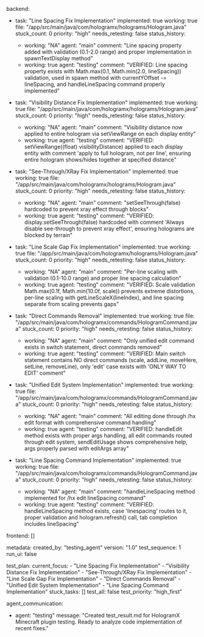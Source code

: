 backend:
  - task: "Line Spacing Fix Implementation"
    implemented: true
    working: true
    file: "/app/src/main/java/com/hologramx/holograms/Hologram.java"
    stuck_count: 0
    priority: "high"
    needs_retesting: false
    status_history:
      - working: "NA"
        agent: "main"
        comment: "Line spacing property added with validation (0.1-2.0 range) and proper implementation in spawnTextDisplay method"
      - working: true
        agent: "testing"
        comment: "VERIFIED: Line spacing property exists with Math.max(0.1, Math.min(2.0, lineSpacing)) validation, used in spawn method with currentYOffset -= lineSpacing, and handleLineSpacing command properly implemented"

  - task: "Visibility Distance Fix Implementation"
    implemented: true
    working: true
    file: "/app/src/main/java/com/hologramx/holograms/Hologram.java"
    stuck_count: 0
    priority: "high"
    needs_retesting: false
    status_history:
      - working: "NA"
        agent: "main"
        comment: "Visibility distance now applied to entire hologram via setViewRange on each display entity"
      - working: true
        agent: "testing"
        comment: "VERIFIED: setViewRange((float) visibilityDistance) applied to each display entity with comment 'apply to full hologram, not per line', ensuring entire hologram shows/hides together at specified distance"

  - task: "See-Through/XRay Fix Implementation"
    implemented: true
    working: true
    file: "/app/src/main/java/com/hologramx/holograms/Hologram.java"
    stuck_count: 0
    priority: "high"
    needs_retesting: false
    status_history:
      - working: "NA"
        agent: "main"
        comment: "setSeeThrough(false) hardcoded to prevent xray effect through blocks"
      - working: true
        agent: "testing"
        comment: "VERIFIED: display.setSeeThrough(false) hardcoded with comment 'Always disable see-through to prevent xray effect', ensuring holograms are blocked by terrain"

  - task: "Line Scale Gap Fix Implementation"
    implemented: true
    working: true
    file: "/app/src/main/java/com/hologramx/holograms/Hologram.java"
    stuck_count: 0
    priority: "high"
    needs_retesting: false
    status_history:
      - working: "NA"
        agent: "main"
        comment: "Per-line scaling with validation (0.1-10.0 range) and proper line spacing calculation"
      - working: true
        agent: "testing"
        comment: "VERIFIED: Scale validation Math.max(0.1f, Math.min(10.0f, scale)) prevents extreme distortions, per-line scaling with getLineScaleX(lineIndex), and line spacing separate from scaling prevents gaps"

  - task: "Direct Commands Removal"
    implemented: true
    working: true
    file: "/app/src/main/java/com/hologramx/commands/HologramCommand.java"
    stuck_count: 0
    priority: "high"
    needs_retesting: false
    status_history:
      - working: "NA"
        agent: "main"
        comment: "Only unified edit command exists in switch statement, direct commands removed"
      - working: true
        agent: "testing"
        comment: "VERIFIED: Main switch statement contains NO direct commands (scale, addLine, moveHere, setLine, removeLine), only 'edit' case exists with 'ONLY WAY TO EDIT' comment"

  - task: "Unified Edit System Implementation"
    implemented: true
    working: true
    file: "/app/src/main/java/com/hologramx/commands/HologramCommand.java"
    stuck_count: 0
    priority: "high"
    needs_retesting: false
    status_history:
      - working: "NA"
        agent: "main"
        comment: "All editing done through /hx edit <name> <property> format with comprehensive command handling"
      - working: true
        agent: "testing"
        comment: "VERIFIED: handleEdit method exists with proper args handling, all edit commands routed through edit system, sendEditUsage shows comprehensive help, args properly parsed with editArgs array"

  - task: "Line Spacing Command Implementation"
    implemented: true
    working: true
    file: "/app/src/main/java/com/hologramx/commands/HologramCommand.java"
    stuck_count: 0
    priority: "high"
    needs_retesting: false
    status_history:
      - working: "NA"
        agent: "main"
        comment: "handleLineSpacing method implemented for /hx edit <name> lineSpacing <value> command"
      - working: true
        agent: "testing"
        comment: "VERIFIED: handleLineSpacing method exists, case 'linespacing' routes to it, proper validation and hologram.refresh() call, tab completion includes lineSpacing"

frontend: []

metadata:
  created_by: "testing_agent"
  version: "1.0"
  test_sequence: 1
  run_ui: false

test_plan:
  current_focus:
    - "Line Spacing Fix Implementation"
    - "Visibility Distance Fix Implementation"
    - "See-Through/XRay Fix Implementation"
    - "Line Scale Gap Fix Implementation"
    - "Direct Commands Removal"
    - "Unified Edit System Implementation"
    - "Line Spacing Command Implementation"
  stuck_tasks: []
  test_all: false
  test_priority: "high_first"

agent_communication:
  - agent: "testing"
    message: "Created test_result.md for HologramX Minecraft plugin testing. Ready to analyze code implementation of recent fixes."